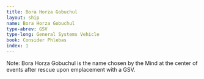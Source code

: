 ```yaml
---
title: Bora Horza Gobuchul
layout: ship
name: Bora Horza Gobuchul
type-abrev: GSV
type-long: General Systems Vehicle
book: Consider Phlebas
index: 1
---
```


<span class="note">Note:</span> Bora Horza Gobuchul is the name chosen by the Mind at the center of events after rescue upon emplacement with a GSV.